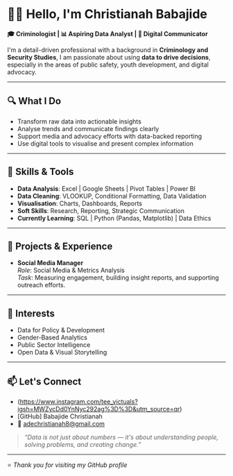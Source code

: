 # 👋🏽 Hello, I'm Christianah Babajide

**🎓 Criminologist | 📊 Aspiring Data Analyst | 📣 Digital Communicator**

I'm a detail-driven professional with a background in **Criminology and Security Studies**, I am passionate about using **data to drive decisions**, especially in the areas of public safety, youth development, and digital advocacy.

---

## 🔍 What I Do

- Transform raw data into actionable insights  
- Analyse trends and communicate findings clearly  
- Support media and advocacy efforts with data-backed reporting  
- Use digital tools to visualise and present complex information

---

## 🧰 Skills & Tools

- **Data Analysis**: Excel | Google Sheets | Pivot Tables | Power BI  
- **Data Cleaning**: VLOOKUP, Conditional Formatting, Data Validation  
- **Visualisation**: Charts, Dashboards, Reports  
- **Soft Skills**: Research, Reporting, Strategic Communication  
- **Currently Learning**: SQL | Python (Pandas, Matplotlib) | Data Ethics

---

## 📌 Projects & Experience

- **Social Media Manager**  
  _Role_: Social Media & Metrics Analysis  
  _Task_: Measuring engagement, building insight reports, and supporting outreach efforts.
---

## 🎯 Interests

- Data for Policy & Development  
- Gender-Based Analytics  
- Public Sector Intelligence  
- Open Data & Visual Storytelling

---

## 📫 Let's Connect

- (https://www.instagram.com/tee_victuals?igsh=MWZycDd0YnNyc292ag%3D%3D&utm_source=qr) 
- [GitHub] Babajide Christianah
- 📧 adechristianah8@gmail.com
> *“Data is not just about numbers — it's about understanding people, solving problems, and creating change.”*

---

⭐ _Thank you for visiting my GitHub profile_  

